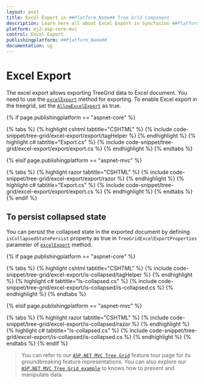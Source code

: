 ```yaml
---
layout: post
title: Excel Export in ##Platform_Name## Tree Grid Component
description: Learn here all about Excel Export in Syncfusion ##Platform_Name## Tree Grid component of Syncfusion Essential JS 2 and more.
platform: ej2-asp-core-mvc
control: Excel Export
publishingplatform: ##Platform_Name##
documentation: ug
---
```



# Excel Export

The excel export allows exporting TreeGrid data to Excel document. You need to use the [`excelExport`](https://ej2.syncfusion.com/documentation/api/grid/#excelexport) method for exporting. To enable Excel export in the treegrid, set the [`AllowExcelExport`](https://help.syncfusion.com/cr/cref_files/aspnetcore-js2/Syncfusion.EJ2~Syncfusion.EJ2.TreeGrid.TreeGrid~AllowExcelExport.html) as true.

{% if page.publishingplatform == "aspnet-core" %}

{% tabs %}
{% highlight cshtml tabtitle="CSHTML" %}
{% include code-snippet/tree-grid/excel-export/export/tagHelper %}
{% endhighlight %}
{% highlight c# tabtitle="Export.cs" %}
{% include code-snippet/tree-grid/excel-export/export/export.cs %}
{% endhighlight %}
{% endtabs %}

{% elsif page.publishingplatform == "aspnet-mvc" %}

{% tabs %}
{% highlight razor tabtitle="CSHTML" %}
{% include code-snippet/tree-grid/excel-export/export/razor %}
{% endhighlight %}
{% highlight c# tabtitle="Export.cs" %}
{% include code-snippet/tree-grid/excel-export/export/export.cs %}
{% endhighlight %}
{% endtabs %}
{% endif %}



## To persist collapsed state

You can persist the collapsed state in the exported document by defining `isCollapsedStatePersist` property as true in `TreeGridExcelExportProperties` parameter of [`excelExport`](https://ej2.syncfusion.com/documentation/api/grid/#excelexport) method.

{% if page.publishingplatform == "aspnet-core" %}

{% tabs %}
{% highlight cshtml tabtitle="CSHTML" %}
{% include code-snippet/tree-grid/excel-export/is-collapsed/tagHelper %}
{% endhighlight %}
{% highlight c# tabtitle="Is-collapsed.cs" %}
{% include code-snippet/tree-grid/excel-export/is-collapsed/is-collapsed.cs %}
{% endhighlight %}
{% endtabs %}

{% elsif page.publishingplatform == "aspnet-mvc" %}

{% tabs %}
{% highlight razor tabtitle="CSHTML" %}
{% include code-snippet/tree-grid/excel-export/is-collapsed/razor %}
{% endhighlight %}
{% highlight c# tabtitle="Is-collapsed.cs" %}
{% include code-snippet/tree-grid/excel-export/is-collapsed/is-collapsed.cs %}
{% endhighlight %}
{% endtabs %}
{% endif %}



> You can refer to our [`ASP.NET MVC Tree Grid`](https://www.syncfusion.com/aspnet-mvc-ui-controls/tree-grid) feature tour page for its groundbreaking feature representations. You can also explore our [`ASP.NET MVC Tree Grid example`](https://ej2.syncfusion.com/aspnetmvc/TreeGrid/Overview#/material) to knows how to present and manipulate data.